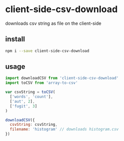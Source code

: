 # client-side-csv-download

downloads csv string as file on the client-side

## install

```bash
npm i --save client-side-csv-download
```

## usage

```js
import downloadCSV from 'client-side-csv-download'
import toCSV from 'array-to-csv'

var csvString = toCSV(
  ['words', 'count'],
  ['aut', 2],
  ['fugit', 3]
)

downloadCSV({
  csvString: csvString,
  filename: 'histogram' // downloads histogram.csv
})
```

